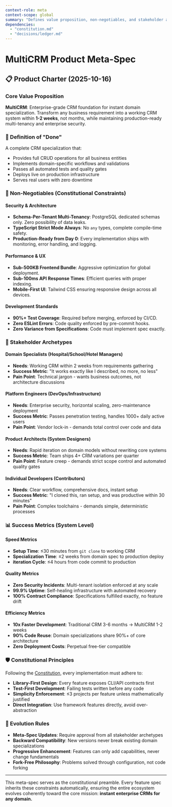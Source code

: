 ```yaml
---
context-role: meta
context-scope: global
summary: "Defines value proposition, non-negotiables, and stakeholder archetypes for CRM specialization."
dependencies:
  - "constitution.md"
  - "decisions/ledger.md"
---
```

# MultiCRM Product Meta-Spec

## 📋 Product Charter (2025-10-16)

### Core Value Proposition
**MultiCRM**: Enterprise-grade CRM foundation for instant domain specialization. Transform any business requirement into a working CRM system within **1-2 weeks**, not months, while maintaining production-ready multi-tenancy and enterprise security.

### 🎯 Definition of "Done"
A complete CRM specialization that:
- Provides full CRUD operations for all business entities
- Implements domain-specific workflows and validations
- Passes all automated tests and quality gates
- Deploys live on production infrastructure
- Serves real users with zero downtime

### 💎 Non-Negotiables (Constitutional Constraints)

#### Security & Architecture
- **Schema-Per-Tenant Multi-Tenancy**: PostgreSQL dedicated schemas only. Zero possibility of data leaks.
- **TypeScript Strict Mode Always**: No `any` types, complete compile-time safety.
- **Production-Ready from Day 0**: Every implementation ships with monitoring, error handling, and logging.

#### Performance & UX
- **Sub-500KB Frontend Bundle**: Aggressive optimization for global deployment.
- **Sub-100ms API Response Times**: Efficient queries with proper indexing.
- **Mobile-First UI**: Tailwind CSS ensuring responsive design across all devices.

#### Development Standards
- **90%+ Test Coverage**: Required before merging, enforced by CI/CD.
- **Zero ESLint Errors**: Code quality enforced by pre-commit hooks.
- **Zero Variance from Specifications**: Code must implement spec exactly.

### 👥 Stakeholder Archetypes

#### Domain Specialists (Hospital/School/Hotel Managers)
- **Needs**: Working CRM within 2 weeks from requirements gathering
- **Success Metric**: "It works exactly like I described, no more, no less"
- **Pain Point**: Technical jargon - wants business outcomes, not architecture discussions

#### Platform Engineers (DevOps/Infrastructure)
- **Needs**: Enterprise security, horizontal scaling, zero-maintenance deployment
- **Success Metric**: Passes penetration testing, handles 1000+ daily active users
- **Pain Point**: Vendor lock-in - demands total control over code and data

#### Product Architects (System Designers)
- **Needs**: Rapid iteration on domain models without rewriting core systems
- **Success Metric**: Team ships 4+ CRM variations per quarter
- **Pain Point**: Feature creep - demands strict scope control and automated quality gates

#### Individual Developers (Contributors)
- **Needs**: Clear workflow, comprehensive docs, instant setup
- **Success Metric**: "I cloned this, ran setup, and was productive within 30 minutes"
- **Pain Point**: Complex toolchains - demands simple, deterministic processes

### 📊 Success Metrics (System Level)

#### Speed Metrics
- **Setup Time**: ≤30 minutes from `git clone` to working CRM
- **Specialization Time**: ≤2 weeks from domain spec to production deploy
- **iteration Cycle**: ≤4 hours from code commit to production

#### Quality Metrics
- **Zero Security Incidents**: Multi-tenant isolation enforced at any scale
- **99.9% Uptime**: Self-healing infrastructure with automated recovery
- **100% Contract Compliance**: Specifications fulfilled exactly, no feature drift

#### Efficiency Metrics
- **10x Faster Development**: Traditional CRM 3-6 months → MultiCRM 1-2 weeks
- **90% Code Reuse**: Domain specializations share 90%+ of core architecture
- **Zero Deployment Costs**: Perpetual free-tier compatible

### 🛡️ Constitutional Principles

Following the [Constitution](../constitution.md), every implementation must adhere to:
- **Library-First Design**: Every feature exposes CLI/API contracts first
- **Test-First Development**: Failing tests written before any code
- **Simplicity Enforcement**: ≤3 projects per feature unless mathematically justified
- **Direct Integration**: Use framework features directly, avoid over-abstraction

### 🚀 Evolution Rules

- **Meta-Spec Updates**: Require approval from all stakeholder archetypes
- **Backward Compatibility**: New versions never break existing domain specializations
- **Progressive Enhancement**: Features can only add capabilities, never change fundamentals
- **Fork-Free Philosophy**: Problems solved through configuration, not code forking

---

This meta-spec serves as the constitutional preamble. Every feature spec inherits these constraints automatically, ensuring the entire ecosystem evolves coherently toward the core mission: **instant enterprise CRMs for any domain.**
